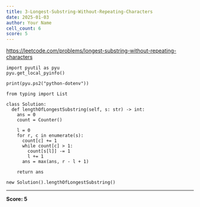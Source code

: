 ```yaml
---
title: 3-Longest-Substring-Without-Repeating-Characters
date: 2025-01-03
author: Your Name
cell_count: 6
score: 5
---
```


https://leetcode.com/problems/longest-substring-without-repeating-characters


```
import pyutil as pyu
pyu.get_local_pyinfo()
```


```
print(pyu.ps2("python-dotenv"))
```


```
from typing import List
```


```
class Solution:
  def lengthOfLongestSubstring(self, s: str) -> int:
    ans = 0
    count = Counter()

    l = 0
    for r, c in enumerate(s):
      count[c] += 1
      while count[c] > 1:
        count[s[l]] -= 1
        l += 1
      ans = max(ans, r - l + 1)

    return ans
```


```
new Solution().lengthOfLongestSubstring()
```


---
**Score: 5**